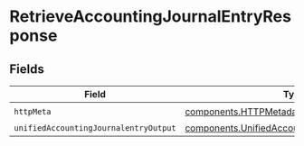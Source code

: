 # RetrieveAccountingJournalEntryResponse


## Fields

| Field                                                                                                            | Type                                                                                                             | Required                                                                                                         | Description                                                                                                      |
| ---------------------------------------------------------------------------------------------------------------- | ---------------------------------------------------------------------------------------------------------------- | ---------------------------------------------------------------------------------------------------------------- | ---------------------------------------------------------------------------------------------------------------- |
| `httpMeta`                                                                                                       | [components.HTTPMetadata](../../models/components/httpmetadata.md)                                               | :heavy_check_mark:                                                                                               | N/A                                                                                                              |
| `unifiedAccountingJournalentryOutput`                                                                            | [components.UnifiedAccountingJournalentryOutput](../../models/components/unifiedaccountingjournalentryoutput.md) | :heavy_minus_sign:                                                                                               | N/A                                                                                                              |